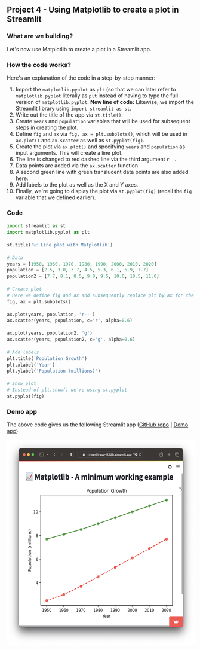 ## Project 4 - Using Matplotlib to create a plot in Streamlit

### What are we building?

Let's now use Matplotlib to create a plot in a Streamlit app.

### How the code works?
Here's an explanation of the code in a step-by-step manner:
  1. Import the `matplotlib.pyplot` as `plt` (so that we can later refer to `matplotlib.pyplot` literally as `plt` instead of having to type the full version of `matplotlib.pyplot`. **New line of code:** Likewise, we import the Streamlit library using `import streamlit as st`. 
  2. Write out the title of the app via `st.title()`.
  3. Create `years` and `population` variables that will be used for subsequent steps in creating the plot.
  4. Define `fig` and `ax` via `fig, ax = plt.subplots()`, which will be used in `ax.plot()` and `ax.scatter` as well as `st.pyplot(fig)`.
  5. Create the plot via `ax.plot()` and specifying `years` and `population` as input arguments. This will create a line plot.  
  6. The line is changed to red dashed line via the third argument `r--`.
  7. Data points are added via the `ax.scatter` function.
  8. A second green line with green translucent data points are also added here.
  9. Add labels to the plot as well as the X and Y axes.
  10. Finally, we're going to display the plot via `st.pyplot(fig)` (recall the `fig` variable that we defined earlier).
 
### Code
```python
import streamlit as st
import matplotlib.pyplot as plt

st.title('📈 Line plot with Matplotlib')

# Data
years = [1950, 1960, 1970, 1980, 1990, 2000, 2010, 2020]
population = [2.5, 3.0, 3.7, 4.5, 5.3, 6.1, 6.9, 7.7]
population2 = [7.7, 8.1, 8.5, 9.0, 9.5, 10.0, 10.5, 11.0]

# Create plot
# Here we define fig and ax and subsequently replace plt by ax for the plots
fig, ax = plt.subplots()

ax.plot(years, population, 'r--')
ax.scatter(years, population, c='r', alpha=0.6)

ax.plot(years, population2, 'g')
ax.scatter(years, population2, c='g', alpha=0.6)

# Add labels
plt.title('Population Growth')
plt.xlabel('Year')
plt.ylabel('Population (millions)')

# Show plot
# Instead of plt.show() we're using st.pyplot
st.pyplot(fig)
```

### Demo app

The above code gives us the following Streamlit app ([GitHub repo](https://github.com/dataprofessor/st-matplotlib-example) | [Demo app](https://dataprofessor-st-matplotlib-line-plot-streamlit-app-2a0abu.streamlit.app/))

<p align="left">
  <img src="../img/lesson-6-matplotlib-example-streamlit-app.png" height="550">
</p>
